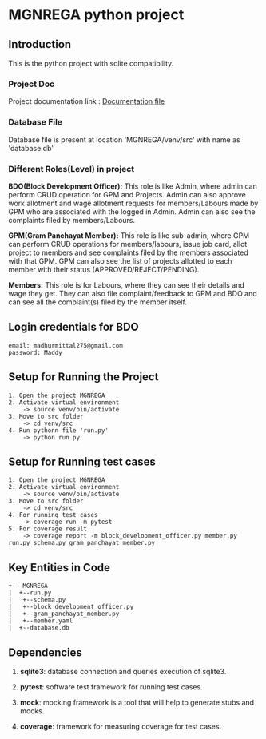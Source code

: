 MGNREGA python project
===============

Introduction
----
This is the python project with sqlite compatibility.


### Project Doc

Project documentation link : [Documentation file](https://docs.google.com/document/d/13SEqYxdvtYwUFO-XHNDG9_7hXKbOunJDsURZevZUAis/edit?ts=5e2546f9)


### Database File
Database file is present at location 'MGNREGA/venv/src' with name as 'database.db'


### Different Roles(Level) in project 

**BDO(Block Development Officer):** This role is like Admin, where admin can perform CRUD operation for GPM and 
Projects. Admin can also approve work allotment and wage allotment requests for members/Labours made by GPM who are 
associated with the logged in Admin. Admin can also see the complaints filed by members/Labours.

**GPM(Gram Panchayat Member):** This role is like sub-admin, where GPM can perform CRUD operations for members/labours,
issue job card, allot project to members and see complaints filed by the members associated with that GPM. GPM can also
see the list of projects allotted to each member with their status (APPROVED/REJECT/PENDING).

**Members:** This role is for Labours, where they can see their details and wage they get. They can also file 
complaint/feedback to GPM and BDO and can see all the complaint(s) filed by the member itself.


Login credentials for BDO
---
```   
email: madhurmittal275@gmail.com
password: Maddy

```

Setup for Running the Project
---
```   
1. Open the project MGNREGA
2. Activate virtual environment
    -> source venv/bin/activate
3. Move to src folder
    -> cd venv/src
4. Run pythonn file 'run.py'
    -> python run.py

```


Setup for Running test cases
---
```
1. Open the project MGNREGA
2. Activate virtual environment
    -> source venv/bin/activate
3. Move to src folder
    -> cd venv/src
4. For running test cases
    -> coverage run -m pytest
5. For coverage result
    -> coverage report -m block_development_officer.py member.py run.py schema.py gram_panchayat_member.py
```


Key Entities in Code
----
```   
+-- MGNREGA
|  +--run.py
|   +--schema.py
|   +--block_development_officer.py
|   +--gram_panchayat_member.py
|   +--member.yaml
|  +--database.db
```


Dependencies
----
1. **sqlite3**: database connection and queries execution of sqlite3.    

2. **pytest**: software test framework for running test cases.

3. **mock**: mocking framework is a tool that will help to generate stubs and mocks.

4. **coverage**: framework for measuring coverage for test cases.
